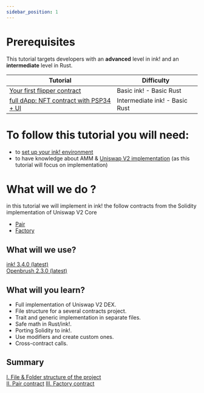 ```yaml
---
sidebar_position: 1
---
```


# Prerequisites

This tutorial targets developers with an **advanced** level in ink! and an **intermediate** level in Rust.

| Tutorial                                                                   | Difficulty                     |
|----------------------------------------------------------------------------|--------------------------------|
| [Your first flipper contract](../flipper-contract/flipper.md)              | Basic ink! -  Basic Rust       |          
|  [full dApp: NFT contract with PSP34 + UI](../flipper-contract/flipper.md) | Intermediate ink! - Basic Rust |

# To follow this tutorial you will need:
- to [set up your ink! environment](../../XVM%20and%20WASM/setup_your_ink_environment.md)
- to have knowledge about AMM & [Uniswap V2 implementation](https://docs.uniswap.org/contracts/v2/overview) (as this tutorial will focus on implementation)

# What will we do ?

in this tutorial we will implement in ink! the follow contracts from the Solidity implementation of Uniswap V2 Core
- [Pair](https://github.com/Uniswap/v2-core/blob/master/contracts/UniswapV2Pair.sol)
- [Factory](https://github.com/Uniswap/v2-core/blob/master/contracts/UniswapV2Factory.sol)

## What will we use?
[ink! 3.4.0 (latest)](https://github.com/paritytech/ink/tree/v3.4.0)   
[Openbrush 2.3.0 (latest)](https://github.com/Supercolony-net/openbrush-contracts/tree/v2.3.0)

## What will you learn?
- Full implementation of Uniswap V2 DEX.
- File structure for a several contracts project.
- Trait and generic implementation in separate files.
- Safe math in Rust/ink!.
- Porting Solidity to ink!.
- Use modifiers and create custom ones.
- Cross-contract calls.

## Summary
[I. File & Folder structure of the project](./Structure/file-structure.md)    
[II. Pair contract](./Pair/psp22.md)
[III. Factory contract](./Factory/getters.md)